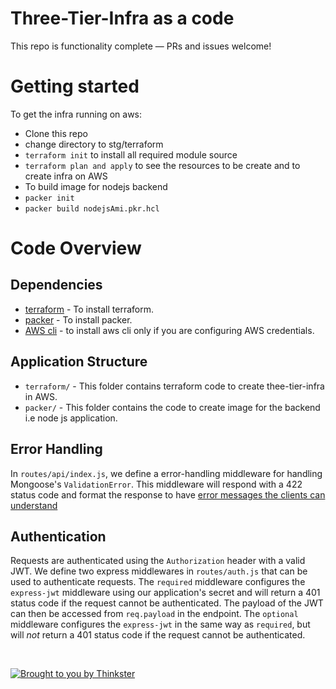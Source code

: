 # Three-Tier-Infra as a code

This repo is functionality complete — PRs and issues welcome!

# Getting started

To get the infra running on aws:

- Clone this repo
- change directory to stg/terraform
- `terraform init` to install all required module source
- `terraform plan and apply` to see the resources to be create and to create infra on AWS
- To build image for nodejs backend
- `packer init`
- `packer build nodejsAmi.pkr.hcl`

# Code Overview

## Dependencies

- [terraform](https://developer.hashicorp.com/terraform/tutorials/aws-get-started/install-cli) - To install terraform.
- [packer](https://www.packer.io/) - To install packer.
- [AWS cli](https://docs.aws.amazon.com/cli/v1/userguide/cli-chap-install.html) - to install aws cli only if you are configuring AWS credentials.

## Application Structure

- `terraform/` - This folder contains terraform code to create thee-tier-infra in AWS.
- `packer/` - This folder contains the code to create image for the backend i.e node js application.

## Error Handling

In `routes/api/index.js`, we define a error-handling middleware for handling Mongoose's `ValidationError`. This middleware will respond with a 422 status code and format the response to have [error messages the clients can understand](https://github.com/gothinkster/realworld/blob/master/API.md#errors-and-status-codes)

## Authentication

Requests are authenticated using the `Authorization` header with a valid JWT. We define two express middlewares in `routes/auth.js` that can be used to authenticate requests. The `required` middleware configures the `express-jwt` middleware using our application's secret and will return a 401 status code if the request cannot be authenticated. The payload of the JWT can then be accessed from `req.payload` in the endpoint. The `optional` middleware configures the `express-jwt` in the same way as `required`, but will *not* return a 401 status code if the request cannot be authenticated.


<br />

[![Brought to you by Thinkster](https://raw.githubusercontent.com/gothinkster/realworld/master/media/end.png)](https://thinkster.io)
